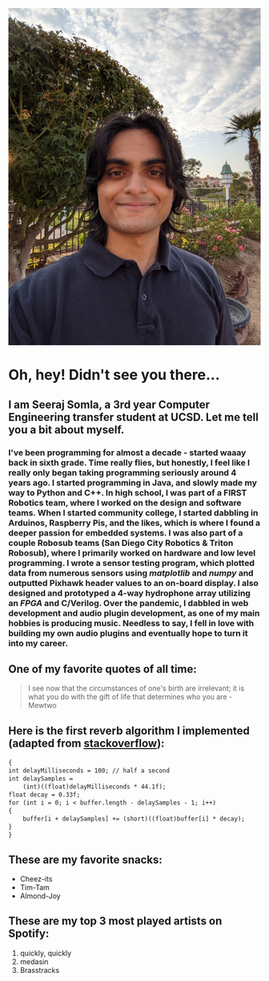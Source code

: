 ![A picture of me](/pictures/SS_profilepicture.jpeg)

# Oh, hey! Didn't see you there...
## I am **Seeraj Somla**, a 3rd year Computer Engineering transfer student at UCSD. Let me tell you a bit about myself.
### I've been programming for almost a decade - started waaay back in sixth grade. Time really flies, but honestly, I feel like I really only began taking programming seriously around 4 years ago. I started programming in Java, and slowly made my way to Python and C++. In high school, I was part of a FIRST Robotics team, where I worked on the design and software teams. When I started community college, I started dabbling in Arduinos, Raspberry Pis, and the likes, which is where I found a deeper passion for embedded systems. I was also part of a couple Robosub teams (San Diego City Robotics & Triton Robosub), where I primarily worked on hardware and low level programming. I wrote a sensor testing program, which plotted data from numerous sensors using _matplotlib_ and _numpy_ and outputted Pixhawk header values to an on-board display. I also designed and prototyped a 4-way hydrophone array utilizing an _FPGA_ and C/Verilog. Over the pandemic, I dabbled in web development and audio plugin development, as one of my main hobbies is producing music. Needless to say, I fell in love with building my own audio plugins and eventually hope to turn it into my career.
## One of my favorite quotes of all time:
>I see now that the circumstances of one's birth are irrelevant; it is what you do with the gift of life that determines who you are - Mewtwo

## Here is the first reverb algorithm I implemented (adapted from [stackoverflow](https://stackoverflow.com/questions/5318989/reverb-algorithm)):
```
{
int delayMilliseconds = 100; // half a second
int delaySamples = 
    (int)((float)delayMilliseconds * 44.1f); 
float decay = 0.33f;
for (int i = 0; i < buffer.length - delaySamples - 1; i++)
{
    buffer[i + delaySamples] += (short)((float)buffer[i] * decay);
}
}
```

## These are my favorite snacks:
- Cheez-its
- Tim-Tam
- Almond-Joy

## These are my top 3 most played artists on Spotify:
1. quickly, quickly
2. medasin
3. Brasstracks


